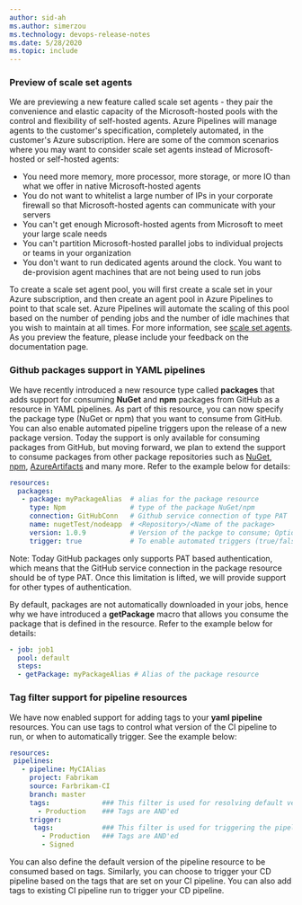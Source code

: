 ```yaml
---
author: sid-ah
ms.author: simerzou
ms.technology: devops-release-notes
ms.date: 5/28/2020
ms.topic: include
---
```

### Preview of scale set agents

We are previewing a new feature called scale set agents - they pair the convenience and elastic capacity of the Microsoft-hosted pools with the control and flexibility of self-hosted agents. Azure Pipelines will manage agents to the customer's specification, completely automated, in the customer's Azure subscription. Here are some of the common scenarios where you may want to consider scale set agents instead of Microsoft-hosted or self-hosted agents: 

- You need more memory, more processor, more storage, or more IO than what we offer in native Microsoft-hosted agents
- You do not want to whitelist a large number of IPs in your corporate firewall so that Microsoft-hosted agents can communicate with your servers
- You can't get enough Microsoft-hosted agents from Microsoft to meet your large scale needs
- You can't partition Microsoft-hosted parallel jobs to individual projects or teams in your organization
- You don't want to run dedicated agents around the clock. You want to de-provision agent machines that are not being used to run jobs

To create a scale set agent pool, you will first create a scale set in your Azure subscription, and then create an agent pool in Azure Pipelines to point to that scale set. Azure Pipelines will automate the scaling of this pool based on the number of pending jobs and the number of idle machines that you wish to maintain at all times. For more information, see [scale set agents](https://docs.microsoft.com/azure/devops/pipelines/agents/scale-set-agents?view=azure-devops). As you preview the feature, please include your feedback on the documentation page.

    
### Github packages support in YAML pipelines

We have recently introduced a new resource type called **packages** that adds support for consuming **NuGet** and **npm** packages from GitHub as a resource in YAML pipelines. As part of this resource, you can now specify the package type (NuGet or npm) that you want to consume from GitHub. You can also enable automated pipeline triggers upon the release of a new package version. Today the support is only available for consuming packages from GitHub, but moving forward, we plan to extend the support to consume packages from other package repositories such as [NuGet](https://www.nuget.org), [npm](https://www.npmjs.com), [AzureArtifacts](https://azure.microsoft.com/services/devops/artifacts) and many more. Refer to the example below for details:

```yml
resources:
  packages:
   - package: myPackageAlias  # alias for the package resource
     type: Npm                # type of the package NuGet/npm
     connection: GitHubConn   # Github service connection of type PAT
     name: nugetTest/nodeapp  # <Repository>/<Name of the package>
     version: 1.0.9           # Version of the packge to consume; Optional; Defaults to latest
     trigger: true            # To enable automated triggers (true/false); Optional; Defaults to no triggers
```

Note: Today GitHub packages only supports PAT based authentication, which means that the GitHub service connection in the package resource should be of type PAT. Once this limitation is lifted, we will provide support for other types of authentication.

By default, packages are not automatically downloaded in your jobs, hence why we have introduced a **getPackage** macro that allows you consume the package that is defined in the resource. Refer to the example below for details:

```yml
- job: job1
  pool: default
  steps:
  - getPackage: myPackageAlias # Alias of the package resource
```

### Tag filter support for pipeline resources

We have now enabled support for adding tags to your **yaml pipeline** resources. You can use tags to control what version of the CI pipeline to run, or when to automatically trigger. See the example below:

```yml
resources:
 pipelines:
   - pipeline: MyCIAlias
     project: Fabrikam
     source: Farbrikam-CI
     branch: master
     tags:             ### This filter is used for resolving default version
       - Production    ### Tags are AND'ed
     trigger:
      tags:            ### This filter is used for triggering the pipeline run
        - Production   ### Tags are AND'ed
        - Signed
```

You can also define the default version of the pipeline resource to be consumed based on tags. Similarly, you can choose to trigger your CD pipeline based on the tags that are set on your CI pipeline. You can also add tags to existing CI pipeline run to trigger your CD pipeline.